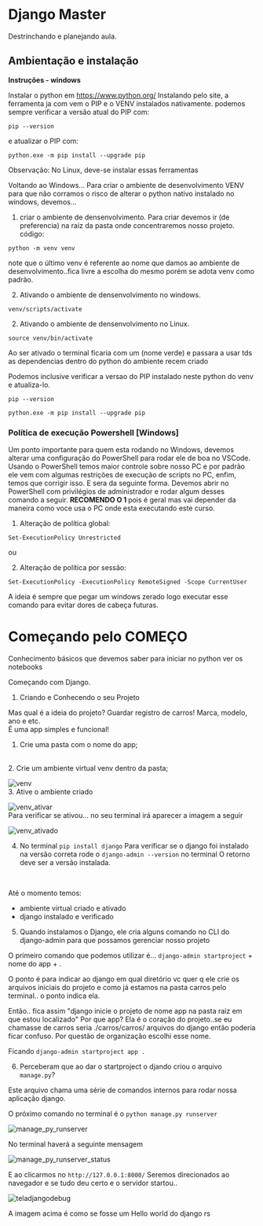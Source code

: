 # Django Master

Destrinchando e planejando aula.

## Ambientação e instalação

<strong> Instruções - windows</strong> <br>

Instalar o python em <https://www.python.org/>
Instalando pelo site, a ferramenta ja com vem o PIP e o VENV instalados nativamente.
podemos sempre verificar a versão atual do PIP com:

```pip --version```

e atualizar o PIP com:

```python.exe -m pip install --upgrade pip```

Observação: No Linux, deve-se instalar essas ferramentas

Voltando ao Windows...
Para criar o ambiente de desenvolvimento VENV para que não corramos o risco de alterar o python nativo instalado no windows, devemos...

1. criar o ambiente de densenvolvimento.
Para criar devemos ir (de preferencia) na raiz da pasta onde concentraremos nosso projeto.
código:

```python -m venv venv```

note que o último venv é referente ao nome que damos ao ambiente de desenvolvimento..fica livre a escolha do mesmo porém se adota venv como padrão.

2. Ativando o ambiente de densenvolvimento no windows.

```venv/scripts/activate```

2. Ativando o ambiente de densenvolvimento no Linux.

```source venv/bin/activate```

Ao ser ativado o terminal ficaria com um (nome verde) e passara a usar tds as dependencias dentro do python do ambiente recem criado

Podemos inclusive verificar a versao do PIP instalado neste python do venv e atualiza-lo.

```pip --version```

```python.exe -m pip install --upgrade pip```

### Política de execução Powershell [Windows]

Um ponto importante para quem esta rodando no Windows, devemos alterar uma configuração do PowerShell para rodar ele de boa no VSCode.
Usando o PowerShell temos maior controle sobre nosso PC e por padrão ele vem com algumas restrições de execução de scripts no PC, enfim, temos que corrigir isso. E sera da seguinte forma.
Devemos abrir no PowerShell com privilégios de administrador e rodar algum desses comando a seguir. <strong> RECOMENDO O 1 </strong> pois é geral mas vai depender da maneira como voce usa o PC onde esta executando este curso.

1. Alteração de política global:

```Set-ExecutionPolicy Unrestricted```

ou

2. Alteração de política por sessão:

```Set-ExecutionPolicy -ExecutionPolicy RemoteSigned -Scope CurrentUser```

A ideia é sempre que pegar um windows zerado logo executar esse comando para evitar dores de cabeça futuras.

# Começando pelo COMEÇO

Conhecimento básicos que devemos saber para iniciar no python
ver os notebooks

Começando com Django.

1. Criando e Conhecendo o seu Projeto

Mas qual é a ideia do projeto? Guardar registro de carros! Marca, modelo, ano e etc. 
<br> 
É uma app simples e funcional!

1. Crie uma pasta com o nome do app;

<br>
2. Crie um ambiente virtual venv dentro da pasta;

![venv](./notebooks_nivelamento/imgs_markdown/venv.png)
<br>
3. Ative o ambiente criado

![venv_ativar](./notebooks_nivelamento/imgs_markdown/venv_ativar.png)
<br>
Para verificar se ativou... no seu terminal irá aparecer a imagem a seguir

![venv_ativado](./notebooks_nivelamento/imgs_markdown/venv_ativado.png)
<br>

4. No terminal `pip install django`
Para verificar se o django foi instalado na versão correta rode o  `django-admin --version` no terminal
O retorno deve ser a versão instalada.
<br>

Até o momento temos:
* ambiente virtual criado e ativado
* django instalado e verificado

5. Quando instalamos o Django, ele cria alguns comando no CLI do django-admin para que possamos gerenciar nosso projeto

O primeiro comando que podemos utilizar é... `django-admin startproject` + nome do app + .
<br>

O ponto é para indicar ao django em qual diretório vc quer q ele crie os arquivos iniciais do projeto e como já estamos na pasta carros pelo terminal.. o ponto indica ela.

Então.. fica assim "django inicie o projeto de nome app na pasta raiz em que estou localizado"
Por que app? Ela é o coração do projeto..se eu chamasse de carros seria ./carros/carros/ arquivos do django então poderia ficar confuso. Por questão de organização escolhi esse nome.
<br>

Ficando `django-admin startproject app .`
<br>

6. Perceberam que ao dar o startproject o djando criou o arquivo `manage.py`?

Este arquivo chama uma série de comandos internos para rodar nossa aplicação django. 

O próximo comando no terminal é o `python manage.py runserver`

![manage_py_runserver](./notebooks_nivelamento/imgs_markdown/manage_py_runserver.png)

No terminal haverá a seguinte mensagem

![manage_py_runserver_status](./notebooks_nivelamento/imgs_markdown/manage_py_runserver_status.png)

E ao clicarmos no `http://127.0.0.1:8000/`
Seremos direcionados ao navegador e se tudo deu certo e o servidor startou..

![teladjangodebug](./notebooks_nivelamento/imgs_markdown/teladjangodebug.png)

A imagem acima é como se fosse um Hello world do django rs

